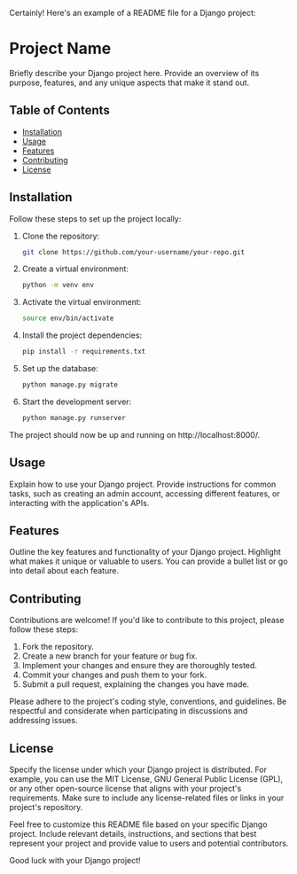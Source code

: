 Certainly! Here's an example of a README file for a Django project:

# Project Name

Briefly describe your Django project here. Provide an overview of its purpose, features, and any unique aspects that make it stand out.

## Table of Contents

- [Installation](#installation)
- [Usage](#usage)
- [Features](#features)
- [Contributing](#contributing)
- [License](#license)

## Installation

Follow these steps to set up the project locally:

1. Clone the repository:

   ```bash
   git clone https://github.com/your-username/your-repo.git
   ```

2. Create a virtual environment:

   ```bash
   python -m venv env
   ```

3. Activate the virtual environment:

   ```bash
   source env/bin/activate
   ```

4. Install the project dependencies:

   ```bash
   pip install -r requirements.txt
   ```

5. Set up the database:

   ```bash
   python manage.py migrate
   ```

6. Start the development server:

   ```bash
   python manage.py runserver
   ```

The project should now be up and running on http://localhost:8000/.

## Usage

Explain how to use your Django project. Provide instructions for common tasks, such as creating an admin account, accessing different features, or interacting with the application's APIs.

## Features

Outline the key features and functionality of your Django project. Highlight what makes it unique or valuable to users. You can provide a bullet list or go into detail about each feature.

## Contributing

Contributions are welcome! If you'd like to contribute to this project, please follow these steps:

1. Fork the repository.
2. Create a new branch for your feature or bug fix.
3. Implement your changes and ensure they are thoroughly tested.
4. Commit your changes and push them to your fork.
5. Submit a pull request, explaining the changes you have made.

Please adhere to the project's coding style, conventions, and guidelines. Be respectful and considerate when participating in discussions and addressing issues.

## License

Specify the license under which your Django project is distributed. For example, you can use the MIT License, GNU General Public License (GPL), or any other open-source license that aligns with your project's requirements. Make sure to include any license-related files or links in your project's repository.

Feel free to customize this README file based on your specific Django project. Include relevant details, instructions, and sections that best represent your project and provide value to users and potential contributors.

Good luck with your Django project!
